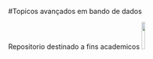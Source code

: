 #Topicos avançados em bando de dados
<h>

Repositorio destinado a fins academicos  <img src="https://cdn-icons-png.flaticon.com/128/3161/3161133.png" width="12%"/>

